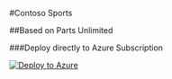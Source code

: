 #Contoso Sports

##Based on Parts Unlimited

###Deploy directly to Azure Subscription

[![Deploy to Azure](http://azuredeploy.net/deploybutton.png)](https://portal.azure.com/#create/Microsoft.Template/uri/https%3A%2F%2Fraw.githubusercontent.com%2Fopsgility%2Fhackathon-contososports%2Fmaster%2Farm%2Fdeploy.json)
